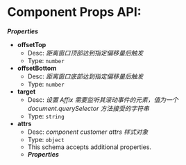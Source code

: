 # Component Props API:

**_Properties_**

 - <b id="/properties/offsetTop">offsetTop</b>
	 - Desc: _距离窗口顶部达到指定偏移量后触发_
	 - Type: `number`
 - <b id="/properties/offsetBottom">offsetBottom</b>
	 - Desc: _距离窗口底部达到指定偏移量后触发_
	 - Type: `number`
 - <b id="/properties/target">target</b>
	 - Desc: _设置 Affix 需要监听其滚动事件的元素，值为一个 document.querySelector 方法接受的字符串_
	 - Type: `string`
 - <b id="/properties/attrs">attrs</b>
	 - Desc: _component customer attrs 样式对象_
	 - Type: `object`
	 - This schema accepts additional properties.
	 - **_Properties_**


